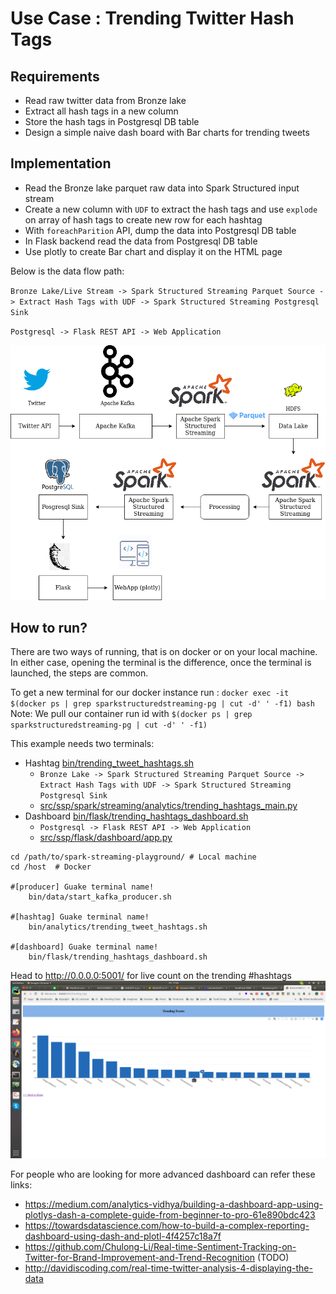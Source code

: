 
# Use Case : Trending Twitter Hash Tags

## Requirements
- Read raw twitter data from Bronze lake
- Extract all hash tags in a new column
- Store the hash tags in Postgresql DB table
- Design a simple naive dash board with Bar charts for trending tweets 

## Implementation

- Read the Bronze lake parquet raw data into Spark Structured input stream
- Create a new column with `UDF` to extract the hash tags and use `explode` on array of hash tags to create new row for each hashtag 
- With `foreachParition` API, dump the data into Postgresql DB table
- In Flask backend read the data from  Postgresql DB table
- Use plotly to create Bar chart and display it on the HTML page

Below is the data flow path:

`Bronze Lake/Live Stream -> Spark Structured Streaming Parquet Source -> Extract Hash Tags with UDF -> Spark Structured Streaming Postgresql Sink`

`Postgresql -> Flask REST API -> Web Application`

![](../drawio/2_trending_tweets.png)

## How to run?

There are two ways of running, that is on docker or on your local machine. In either case, opening the terminal
is the difference, once the terminal is launched, the steps are common. 

To get a new terminal for our docker instance run : `docker exec -it $(docker ps | grep sparkstructuredstreaming-pg | cut -d' ' -f1) bash`
Note: We pull our container run id with `$(docker ps | grep sparkstructuredstreaming-pg | cut -d' ' -f1)`

This example needs two terminals:

- Hashtag [bin/trending_tweet_hashtags.sh](../../bin/analytics/trending_tweet_hashtags.sh)
    - `Bronze Lake -> Spark Structured Streaming Parquet Source -> Extract Hash Tags with UDF -> Spark Structured Streaming Postgresql Sink`
    - [src/ssp/spark/streaming/analytics/trending_hashtags_main.py](../../src/ssp/spark/streaming/analytics/trending_hashtags_main.py)    
- Dashboard [bin/flask/trending_hashtags_dashboard.sh](../../bin/flask/trending_hashtags_dashboard.sh)
    - `Postgresql -> Flask REST API -> Web Application`
    - [src/ssp/flask/dashboard/app.py](../../src/ssp/flask/dashboard/app.py)
    

```
cd /path/to/spark-streaming-playground/ # Local machine
cd /host  # Docker

#[producer] Guake terminal name! 
    bin/data/start_kafka_producer.sh

#[hashtag] Guake terminal name! 
    bin/analytics/trending_tweet_hashtags.sh

#[dashboard] Guake terminal name! 
    bin/flask/trending_hashtags_dashboard.sh
```
 
Head to http://0.0.0.0:5001/ for live count on the trending #hashtags
 ![](../images/trending_tags.png)
 

For people who are looking for more advanced dashboard can refer these links:
- https://medium.com/analytics-vidhya/building-a-dashboard-app-using-plotlys-dash-a-complete-guide-from-beginner-to-pro-61e890bdc423
- https://towardsdatascience.com/how-to-build-a-complex-reporting-dashboard-using-dash-and-plotl-4f4257c18a7f
- https://github.com/Chulong-Li/Real-time-Sentiment-Tracking-on-Twitter-for-Brand-Improvement-and-Trend-Recognition (TODO)
- http://davidiscoding.com/real-time-twitter-analysis-4-displaying-the-data